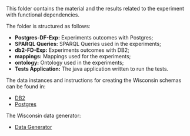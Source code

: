 This folder contains the material and the results related to the experiment with functional dependencies.

The folder is structured as follows:

- **Postgres-DF-Exp:** Experiments outcomes with Postgres;
- **SPARQL Queries:** SPARQL Queries used in the experiments;
- **db2-FD-Exp:** Experiments outcomes with DB2;
- **mappings:** Mappings used for the experiments;
- **ontology:** Ontology used in the experiments;
- **Tests Application:** The java application written to run the tests.

The data instances and instructions for creating the Wisconsin schemas can be found in:

- [DB2](https://github.com/ontop/ontop-examples/tree/master/iswc-tuning/CTE%20Experiments/Wisconsin/wisconsinDB2/dbCreateStatements/DB2CreateOntowis)
- [Postgres](https://github.com/ontop/ontop-examples/tree/master/iswc-tuning/CTE%20Experiments/Wisconsin/wisconsinPostgres/dbCreateStatements/PostgresCreateOntowis)

The Wisconsin data generator:

- [Data Generator](https://github.com/ontop/ontop-examples/tree/master/iswc-tuning/CTE%20Experiments/Wisconsin/wisconsinDataGenerator)
